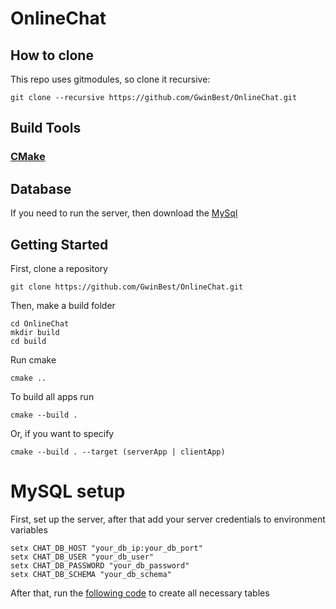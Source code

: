 # OnlineChat
## How to clone
This repo uses gitmodules, so clone it recursive:
```
git clone --recursive https://github.com/GwinBest/OnlineChat.git
```
## Build Tools
### [CMake](https://cmake.org/download/)
## Database
If you need to run the server, then download the [MySql](https://dev.mysql.com/downloads/installer/)
## Getting Started
First, clone a repository
```
git clone https://github.com/GwinBest/OnlineChat.git
```
Then, make a build folder
```
cd OnlineChat
mkdir build
cd build
```
Run cmake 
```
cmake ..
```
To build all apps run
```
cmake --build .
```
Or, if you want to specify
```
cmake --build . --target (serverApp | clientApp)
```
# MySQL setup
First, set up the server, after that add your server credentials to environment variables
```
setx CHAT_DB_HOST "your_db_ip:your_db_port"
setx CHAT_DB_USER "your_db_user"
setx CHAT_DB_PASSWORD "your_db_password"
setx CHAT_DB_SCHEMA "your_db_schema"
```
After that, run the [following code](https://github.com/GwinBest/onlineChat/blob/5d7b133a00e55d44e87736bf6c8b9af14148c8a9/sqlScripts/create.sql) to create all necessary tables 
